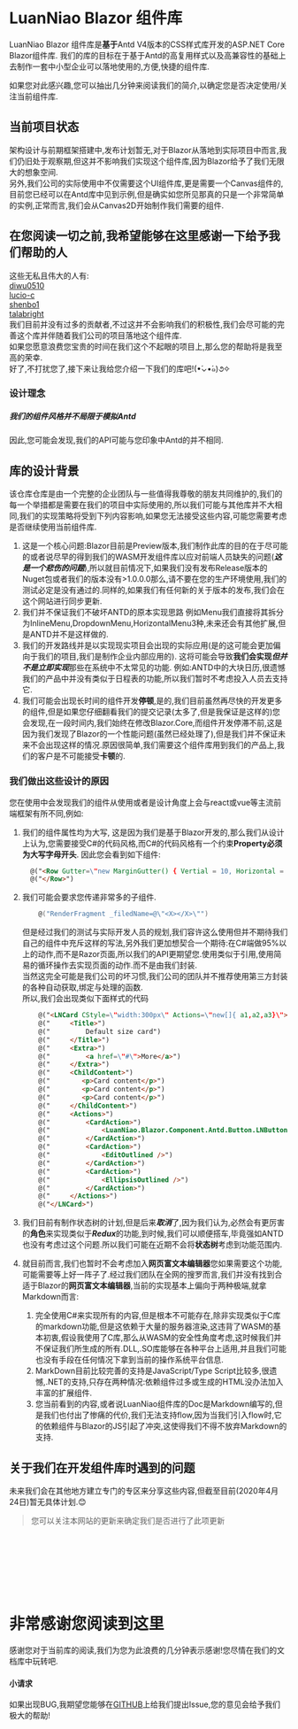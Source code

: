 # LuanNiao Blazor 组件库
LuanNiao Blazor 组件库是**基于**Antd V4版本的CSS样式库开发的ASP.NET Core Blazor组件库.
我们的库的目标在于基于Antd的高复用样式以及高兼容性的基础上去制作一套中小型企业可以落地使用的,方便,快捷的组件库.

如果您对此感兴趣,您可以抽出几分钟来阅读我们的简介,以确定您是否决定使用/关注当前组件库.

## 当前项目状态
架构设计与前期框架搭建中,发布计划暂无,对于Blazor从落地到实际项目中而言,我们仍旧处于观察期,但这并不影响我们实现这个组件库,因为Blazor给予了我们无限大的想象空间.<br/>
另外,我们公司的实际使用中不仅需要这个UI组件库,更是需要一个Canvas组件的,目前您已经可以在Antd库中见到示例,但是确实如您所见那真的只是一个非常简单的实例,正常而言,我们会从Canvas2D开始制作我们需要的组件.

## 在您阅读一切之前,我希望能够在这里感谢一下给予我们帮助的人
这些无私且伟大的人有:<br/>
[diwu0510](https://github.com/orgs/luanniao/people/diwu0510)<br/>
[lucio-c](https://github.com/orgs/luanniao/people/lucio-c)<br/>
[shenbo1](https://github.com/orgs/luanniao/people/shenbo1)<br/>
[talabright](https://github.com/orgs/luanniao/people/talabright) <br/>
我们目前并没有过多的贡献者,不过这并不会影响我们的积极性,我们会尽可能的完善这个库并伴随着我们公司的项目落地这个组件库.<br/>
如果您愿意浪费您宝贵的时间在我们这个不起眼的项目上,那么您的帮助将是我至高的荣幸.<br/>
好了,不打扰您了,接下来让我给您介绍一下我们的库吧!(•́⌄•́๑)૭✧
<br/>

### 设计理念
##### **我们的组件风格并不局限于模拟Antd**
因此,您可能会发现,我们的API可能与您印象中Antd的并不相同.


## 库的设计背景
该仓库仓库是由一个完整的企业团队与一些值得我尊敬的朋友共同维护的,我们的每一个举措都是需要在我们的项目中实际使用的,所以我们可能与其他库并不大相同,我们的实现策略将受到下列内容影响,如果您无法接受这些内容,可能您需要考虑是否继续使用当前组件库.
1.  这是一个核心问题:Blazor目前是Preview版本,我们制作此库的目的在于尽可能的或者说尽早的得到我们的WASM开发组件库以应对前端人员缺失的问题(***这是一个悲伤的问题***),所以就目前情况下,如果我们没有发布Release版本的Nuget包或者我们的版本没有>1.0.0.0那么,请不要在您的生产环境使用,我们的测试必定是没有通过的.同样的,如果我们有任何新的关于版本的发布,我们会在这个网站进行同步更新.
1.  我们并不保证我们不破坏ANTD的原本实现思路
    例如Menu我们直接将其拆分为InlineMenu,DropdownMenu,HorizontalMenu3种,未来还会有其他扩展,但是ANTD并不是这样做的.
1.  我们的开发路线并是以实现现实项目会出现的实际应用(是的这可能会更加偏向于我们的项目,我们是制作企业内部应用的).
    这将可能会导致**我们会实现*****但并不是立即实现***那些在系统中不太常见的功能.
    例如:ANTD中的大块日历,很遗憾我们的产品中并没有类似于日程表的功能,所以我们暂时不考虑投入人员去支持它.
1.  我们可能会出现长时间的组件开发**停顿**,是的,我们目前虽然再尽快的开发更多的组件,但是如果您仔细翻看我们的提交记录(太多了,但是我保证是这样的)您会发现,在一段时间内,我们始终在修改Blazor.Core,而组件开发停滞不前,这是因为我们发现了Blazor的一个性能问题(虽然已经处理了),但是我们并不保证未来不会出现这样的情况.原因很简单,我们需要这个组件库用到我们的产品上,我们的客户是不可能接受**卡顿**的.

### 我们做出这些设计的原因
您在使用中会发现我们的组件从使用或者是设计角度上会与react或vue等主流前端框架有所不同,例如:
1.  我们的组件属性均为大写,
    这是因为我们是基于Blazor开发的,那么我们从设计上认为,您需要接受C#的代码风格,而C#的代码风格有一个约束**Property必须为大写字母开头**.
    因此您会看到如下组件:
    ```Html
      @("<Row Gutter=\"new MarginGutter() { Vertial = 10, Horizontal = 4 }\">")
      @("</Row>")
    ```
1.  我们可能会要求您传递非常多的子组件.
    
    ```C#
        @("RenderFragment _filedName=@\"<X></X>\"")
    ```
    但是经过我们的测试与实际开发人员的规划,我们容许这么使用但并不期待我们自己的组件中充斥这样的写法,另外我们更加想契合一个期待:在C#端做95%以上的动作,而不是Razor页面,所以我们的API更期望您.使用类似于引用,使用简易的循环操作去实现页面的动作.而不是由我们封装.<br/>
    当然这完全可能是我们公司的坏习惯,我们公司的团队并不推荐使用第三方封装的各种自动获取,绑定与处理的函数.<br/>
    所以,我们会出现类似下面样式的代码
    ```Html
        @("<LNCard CStyle=\"width:300px\" Actions=\"new[]{ a1,a2,a3}\">")
        @("     <Title>")
        @("         Default size card")
        @("     </Title>")
        @("     <Extra>")
        @("         <a href=\"#\">More</a>")
        @("     </Extra>")
        @("     <ChildContent>")
        @("        <p>Card content</p>")
        @("        <p>Card content</p>")
        @("        <p>Card content</p>")
        @("     </ChildContent>")
        @("     <Actions>")
        @("         <CardAction>")
        @("             <LuanNiao.Blazor.Component.Antd.Button.LNButton OnClickCallback=\"@(async ( a)=>{ Console.WriteLine(\"asd\"); })\" />")
        @("         </CardAction>")
        @("         <CardAction>")
        @("             <EditOutlined />")
        @("         </CardAction>")
        @("         <CardAction>")
        @("             <EllipsisOutlined />")
        @("         </CardAction>")
        @("     </Actions>")
        @("</LNCard>")
    ```
1.  我们目前有制作状态树的计划,但是后来***取消***了,因为我们认为,必然会有更厉害的**角色**来实现类似于***Redux***的功能,到时候,我们可以顺便搭车,毕竟强如ANTD也没有考虑过这个问题.所以我们可能在近期不会将**状态树**考虑到功能范围内.
1. 就目前而言,我们也暂时不会考虑加入**网页富文本编辑器**您如果需要这个功能,可能需要等上好一阵子了.经过我们团队在全网的搜罗而言,我们并没有找到合适于Blazor的**网页富文本编辑器**,当前的实现基本上偏向于两种极端,就拿Markdown而言:
    1. 完全使用C#来实现所有的内容,但是根本不可能存在,除非实现类似于C库的markdown功能,但是这依赖于大量的服务器渲染,这违背了WASM的基本初衷,假设我使用了C库,那么从WASM的安全性角度考虑,这时候我们并不保证我们所生成的所有.DLL,.SO库能够在各种平台上适用,并且我们可能也没有手段在任何情况下拿到当前的操作系统平台信息.
    1. MarkDown目前比较完善的支持是JavaScript/Type Script比较多,很遗憾,.NET的支持,只存在两种情况:依赖组件过多或生成的HTML没办法加入丰富的扩展组件.
    1. 您当前看到的内容,或者说LuanNiao组件库的Doc是Markdown编写的,但是我们也付出了惨痛的代价,我们无法支持flow,因为当我们引入flow时,它的依赖组件与Blazor的JS引起了冲突,这使得我们不得不放弃Markdown的支持.

## 关于我们在开发组件库时遇到的问题
未来我们会在其他地方建立专门的专区来分享这些内容,但截至目前(2020年4月24日)暂无具体计划.:blush:
>您可以关注本网站的更新来确定我们是否进行了此项更新

<br/>
<br/>
<br/>
<br/>
<br/>
<br/>

# 非常感谢您阅读到这里
感谢您对于当前库的阅读,我们为您为此浪费的几分钟表示感谢!您尽情在我们的文档库中玩转吧.

#### 小请求
如果出现BUG,我期望您能够在[GITHUB](https://github.com/luanniao/Blazor.Component.Antd)上给我们提出Issue,您的意见会给予我们极大的帮助! 
